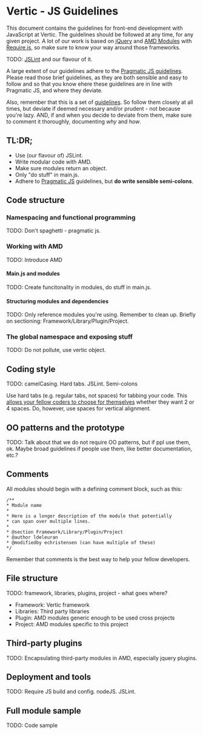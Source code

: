 # Vertic - JS Guidelines

This document contains the guidelines for front-end development with JavaScript at Vertic. The guidelines should be followed at any time, for any given project. A lot of our work is based on [jQuery](http://jquery.com/) and [AMD Modules](https://github.com/amdjs/amdjs-api/wiki) with [Require.js](http://requirejs.org/), so make sure to know your way around those frameworks. 

TODO: [JSLint](https://github.com/douglascrockford/JSLint) and our flavour of it.

A large extent of our guidelines adhere to the [Pragmatic JS guidelines](https://github.com/madrobby/pragmatic.js). Please read those brief guidelines, as they are both sensible and easy to follow and so that you know ehere these guidelines are in line with Pragmatic JS, and where they deviate. 

Also, remember that this is a set of [guidelines](http://www.youtube.com/watch?v=b6kgS_AwuH0). So follow them closely at all times, but deviate if deemed necessary and/or prudent - not because you're lazy. AND, if and when you decide to deviate from them, make sure to comment it thoroughly, documenting _why_ and _how_. 

## TL:DR;

* Use (our flavour of) JSLint.
* Write modular code with AMD.
* Make sure modules return an object. 
* Only "do stuff" in main.js.
* Adhere to [Pragmatic JS](https://github.com/madrobby/pragmatic.js) guidelines, but __do write sensible semi-colons__.

## Code structure

### Namespacing and functional programming

TODO: Don't spaghetti - pragmatic js.

### Working with AMD

TODO: Introduce AMD

#### Main.js and modules

TODO: Create funcitonality in modules, do stuff in main.js.

#### Structuring modules and dependencies

TODO: Only reference modules you're using. Remember to clean up. Briefly on sectioning: Framework/Library/Plugin/Project.

### The global namespace and exposing stuff

TODO: Do not pollute, use vertic object.

## Coding style 

TODO: camelCasing. Hard tabs. JSLint. Semi-colons

Use hard tabs (e.g. regular tabs, not spaces) for tabbing your code. This [allows your fellow coders to choose for themselves](http://lea.verou.me/2012/01/why-tabs-are-clearly-superior/) whether they want 2 or 4 spaces. Do, however, use spaces for vertical alignment. 

## OO patterns and the prototype

TODO: Talk about that we do not require OO patterns, but if ppl use them, ok. Maybe broad guidelines if people use them, like better documentation, etc.?

## Comments

All modules should begin with a defining comment block, such as this:

    /**
    * Module name
    * 
    * Here is a longer description of the module that potentially
    * can span over multiple lines.
    *
    * @section Framework/Library/Plugin/Project
    * @author ldeleuran
    * @modifiedby echristensen (can have multiple of these)
    */
    
Remember that comments is the best way to help your fellow developers.

## File structure

TODO: framework, libraries, plugins, project - what goes where? 

* Framework: Vertic framework
* Libraries: Third party libraries
* Plugin: AMD modules generic enough to be used cross projects
* Project: AMD modules specific to this project

## Third-party plugins

TODO: Encapsulating third-party modules in AMD, especially jquery plugins.

## Deployment and tools

TODO: Require JS build and config. nodeJS. JSLint.

## Full module sample

TODO: Code sample

